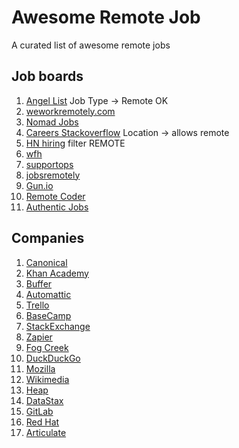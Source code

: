 Awesome Remote Job
==================

A curated list of awesome remote jobs

## Job boards
  1. [Angel List](https://angel.co/jobs) Job Type -> Remote OK
  1. [weworkremotely.com](https://weworkremotely.com/)
  1. [Nomad Jobs](http://nomadjobs.io/)
  1. [Careers Stackoverflow](http://careers.stackoverflow.com/) Location -> allows remote
  1. [HN hiring](http://hnhiring.me/) filter REMOTE
  1. [wfh](https://www.wfh.io/)
  1. [supportops](http://jobs.supportops.co/category/remote/)
  1. [jobsremotely](https://jobsremotely.com)
  1. [Gun.io](http://gun.io/)
  1. [Remote Coder](http://remotecoder.io)
  1. [Authentic Jobs](http://www.authenticjobs.com/)

## Companies
  1. [Canonical](http://www.canonical.com/careers/all-vacancies)
  1. [Khan Academy](https://www.khanacademy.org/careers)
  1. [Buffer](http://jobs.bufferapp.com/)
  1. [Automattic](http://automattic.com/work-with-us/)
  1. [Trello](https://trello.com/jobs)
  1. [BaseCamp](https://basecamp.com/team)
  1. [StackExchange](http://stackexchange.com/work-here)
  1. [Zapier](https://zapier.com/jobs/)
  1. [Fog Creek](http://www.fogcreek.com/careers/)
  1. [DuckDuckGo](https://duck.co/help/company/hiring)
  1. [Mozilla](https://careers.mozilla.org/en-US/listings/)
  1. [Wikimedia](http://wikimediafoundation.org/wiki/Work_with_us)
  1. [Heap](https://heapanalytics.com/jobs)
  1. [DataStax](http://www.datastax.com/company/careers)
  1. [GitLab](https://about.gitlab.com/jobs/)
  1. [Red Hat](http://jobs.redhat.com/)
  1. [Articulate](https://www.articulate.com/company/careers.php)
